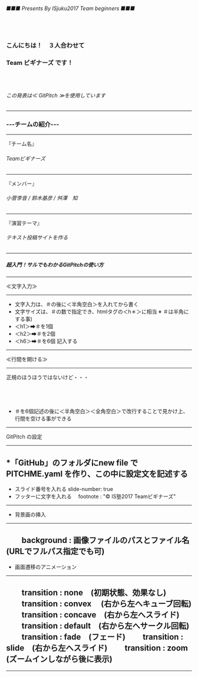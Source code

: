 ###### ■■■ Presents By ISjuku2017 Team beginners ■■■
### 　
### こんにちは！　３人合わせて
### Team ビギナーズ です！
### 　
###### この発表は≪ GitPitch ≫を使用しています
---
### ---チームの紹介---
***
『チーム名』
###### Teamビギナーズ
***
『メンバー』
###### 小菅李音 / 鈴木基彦 / 舛澤　知
***
『演習テーマ』
###### テキスト投稿サイトを作る
---
##### 超入門！サルでもわかるGitPitchの使い方
---
≪文字入力≫
***
* 文字入力は、＃の後に＜半角空白＞を入れてから書く
* 文字サイズは、＃の数で指定でき、htmlタグの＜h＊＞に相当
※ ＃は半角にする事)
* ＜h1＞➡＃を1個
* ＜h2＞➡＃を2個
* ＜h6＞➡＃を6個 記入する
---
≪行間を開ける≫
***
正規のほうほうではないけど・・・
###### 　
* ＃を6個記述の後に＜半角空白＞＜全角空白＞で改行することで見かけ上、行間を空ける事ができる
---
GitPitch の設定
***
*「GitHub」のフォルダにnew file で PITCHME.yaml を作り、この中に設定文を記述する
---
* スライド番号を入れる
  slide-number: true
* フッターに文字を入れる
　footnote : "© IS塾2017 Teamビギナーズ"
---
* 背景画の挿入
***
　　background : 画像ファイルのパスとファイル名(URLでフルパス指定でも可)
---
* 画面遷移のアニメーション
***
　　transition : none　(初期状態、効果なし)
　　transition : convex  　(右から左へキューブ回転)
　　transition : concave　(右から左へスライド)
　　transition : default　(右から左へサークル回転)
　　transition : fade　(フェード)
　　transition : slide　(右から左へスライド)
　　transition : zoom　(ズームインしながら後に表示)
---

---
